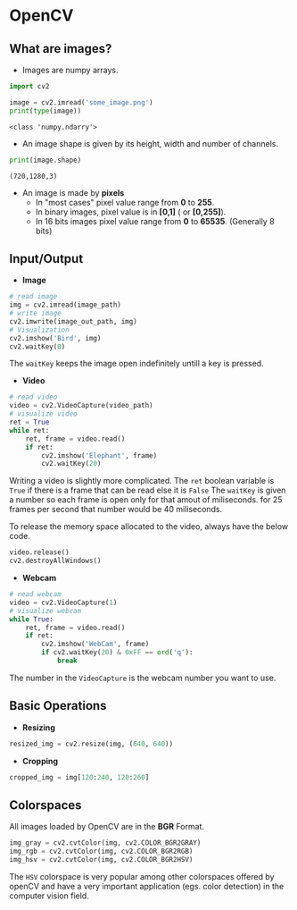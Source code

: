 # OpenCV

## What are images?

- Images are numpy arrays.
 ```python
 import cv2

 image = cv2.imread('some_image.png')
 print(type(image))
 ```
 ```<class 'numpy.ndarry'>```

- An image shape is given by its height, width and number of channels.
 ```python
 print(image.shape)
 ```
 ```(720,1280,3)```

- An image is made by **pixels**
    - In "most cases" pixel value range from **0** to **255**.
    - In binary images, pixel value is in **[0,1]** ( or **[0,255]**).
    - In 16 bits images pixel value range from **0** to **65535**. (Generally 8 bits)

## Input/Output

- __Image__
```python
# read image
img = cv2.imread(image_path)
# write image
cv2.imwrite(image_out_path, img)
# Visualization
cv2.imshow('Bird', img)
cv2.waitKey(0)
```
The ```waitKey``` keeps the image open indefinitely untill a key is pressed.

- **Video**
```python
# read video
video = cv2.VideoCapture(video_path)
# visualize video
ret = True
while ret:
    ret, frame = video.read()
    if ret:
        cv2.imshow('Elephant', frame)
        cv2.waitKey(20)
```
Writing a video is slightly more complicated.
The ```ret``` boolean variable is ``` True``` if there is a frame that can be read else it is ```False```
The ```waitKey``` is given a number so each frame is open only for that amout of miliseconds. for 25 frames per second that number would be 40 miliseconds.

To release the memory space allocated to the video, always have the below code.
```python
video.release()
cv2.destroyAllWindows()
```

- **Webcam**
```python
# read webcam
video = cv2.VideoCapture(1)
# visualize webcam
while True:
    ret, frame = video.read()
    if ret:
        cv2.imshow('WebCam', frame)
        if cv2.waitKey(20) & 0xFF == ord('q'):
            break
```

The number in the ```VideoCapture``` is the webcam number you want to use. 

## Basic Operations

- **Resizing**
```python
resized_img = cv2.resize(img, (640, 640))
```

- **Cropping**
```python
cropped_img = img[120:240, 120:260]
```

## Colorspaces

All images loaded by OpenCV are in the **BGR** Format.

```python
img_gray = cv2.cvtColor(img, cv2.COLOR_BGR2GRAY)
img_rgb = cv2.cvtColor(img, cv2.COLOR_BGR2RGB)
img_hsv = cv2.cvtColor(img, cv2.COLOR_BGR2HSV)
```
The ```HSV``` colorspace is very popular among other colorspaces offered by openCV and have a very important application (egs. color detection) in the computer vision field.
